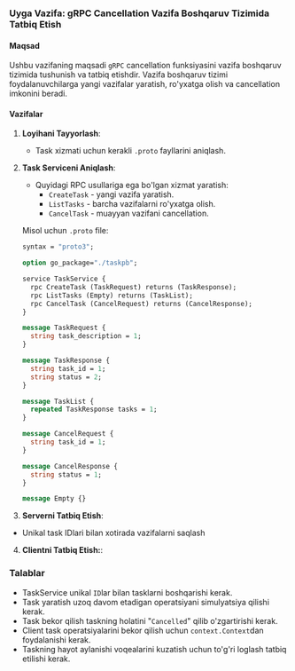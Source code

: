 ### Uyga Vazifa: gRPC Cancellation Vazifa Boshqaruv Tizimida Tatbiq Etish

#### Maqsad
Ushbu vazifaning maqsadi `gRPC` cancellation funksiyasini vazifa boshqaruv tizimida tushunish va tatbiq etishdir. Vazifa boshqaruv tizimi foydalanuvchilarga yangi vazifalar yaratish, ro'yxatga olish va cancellation imkonini beradi.

#### Vazifalar

1. **Loyihani Tayyorlash**:
   - Task xizmati uchun kerakli `.proto` fayllarini aniqlash.

2. **Task Serviceni Aniqlash**:
   - Quyidagi RPC usullariga ega bo'lgan xizmat yaratish:
     - `CreateTask` - yangi vazifa yaratish.
     - `ListTasks` - barcha vazifalarni ro'yxatga olish.
     - `CancelTask` - muayyan vazifani cancellation.
   
   Misol uchun `.proto` file:
   ```proto
   syntax = "proto3";

   option go_package="./taskpb";

   service TaskService {
     rpc CreateTask (TaskRequest) returns (TaskResponse);
     rpc ListTasks (Empty) returns (TaskList);
     rpc CancelTask (CancelRequest) returns (CancelResponse);
   }

   message TaskRequest {
     string task_description = 1;
   }

   message TaskResponse {
     string task_id = 1;
     string status = 2;
   }

   message TaskList {
     repeated TaskResponse tasks = 1;
   }

   message CancelRequest {
     string task_id = 1;
   }

   message CancelResponse {
     string status = 1;
   }

   message Empty {}
    ```

3. **Serverni Tatbiq Etish**:
- Unikal task IDlari bilan xotirada vazifalarni saqlash

4. **Clientni Tatbiq Etish:**:

### Talablar
- TaskService unikal `ID`lar bilan tasklarni boshqarishi kerak.
- Task yaratish uzoq davom etadigan operatsiyani simulyatsiya qilishi kerak.
- Task bekor qilish taskning holatini "`Cancelled`" qilib o'zgartirishi kerak.
- Client task operatsiyalarini bekor qilish uchun `context.Context`dan foydalanishi kerak.
- Taskning hayot aylanishi voqealarini kuzatish uchun to'g'ri loglash tatbiq etilishi kerak.